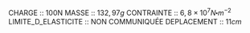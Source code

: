 CHARGE :: 100N
MASSE :: $132,97g$
CONTRAINTE :: $6,8\times 10^{7}N\centerdot m^{-2}$ 
LIMITE_D_ELASTICITE :: NON COMMUNIQUÉE 
DEPLACEMENT :: $11cm$ 